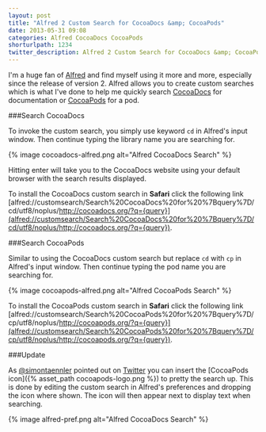 ```yaml
---
layout: post
title: "Alfred 2 Custom Search for CocoaDocs &amp; CocoaPods"
date: 2013-05-31 09:08
categories: Alfred CocoaDocs CocoaPods
shorturlpath: 1234
twitter_description: Alfred 2 Custom Search for CocoaDocs &amp; CocoaPods.
---
```

I'm a huge fan of [Alfred](http://www.alfredapp.com/) and find myself using it more and more, especially since the release of version 2. Alfred allows you to create custom searches which is what I've done to help me quickly search [CocoaDocs](http://cocoadocs.org/) for documentation or [CocoaPods](http://cocoapods.org/) for a pod.

###Search CocoaDocs

To invoke the custom search, you simply use keyword `cd` in Alfred's input window. Then continue typing the library name you are searching for.

{% image cocoadocs-alfred.png alt="Alfred CocoaDocs Search" %}

Hitting enter will take you to the CocoaDocs website using your default browser with the search results displayed.

To install the CocoaDocs custom search in **Safari** click the following link [alfred://customsearch/Search%20CocoaDocs%20for%20%7Bquery%7D/cd/utf8/noplus/http://cocoadocs.org/?q={query}](alfred://customsearch/Search%20CocoaDocs%20for%20%7Bquery%7D/cd/utf8/noplus/http://cocoadocs.org/?q={query}).

###Search CocoaPods

Similar to using the CocoaDocs custom search but replace `cd` with `cp` in Alfred's input window. Then continue typing the pod name you are searching for.

{% image cocoapods-alfred.png alt="Alfred CocoaPods Search" %}

To install the CocoaPods custom search in **Safari** click the following link [alfred://customsearch/Search%20CocoaPods%20for%20%7Bquery%7D/cp/utf8/noplus/http://cocoapods.org/?q={query}](alfred://customsearch/Search%20CocoaPods%20for%20%7Bquery%7D/cp/utf8/noplus/http://cocoapods.org/?q={query}).

###Update

As [@simontaennler](https://twitter.com/simontaennler) pointed out on [Twitter](https://twitter.com/simontaennler/status/340404769204105217) you can insert the [CocoaPods icon]({% asset_path cocoapods-logo.png %}) to pretty the search up. This is done by editing the custom search in Alfred's preferences and dropping the icon where shown. The icon will then appear next to display text when searching.

{% image alfred-pref.png alt="Alfred CocoaDocs Search" %}